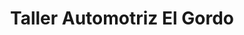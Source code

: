 ---
title: "Taller Automotriz El Gordo"
url: /guadalupe/taller-automotriz-el-gordo/
shop: reparación de automóviles
---